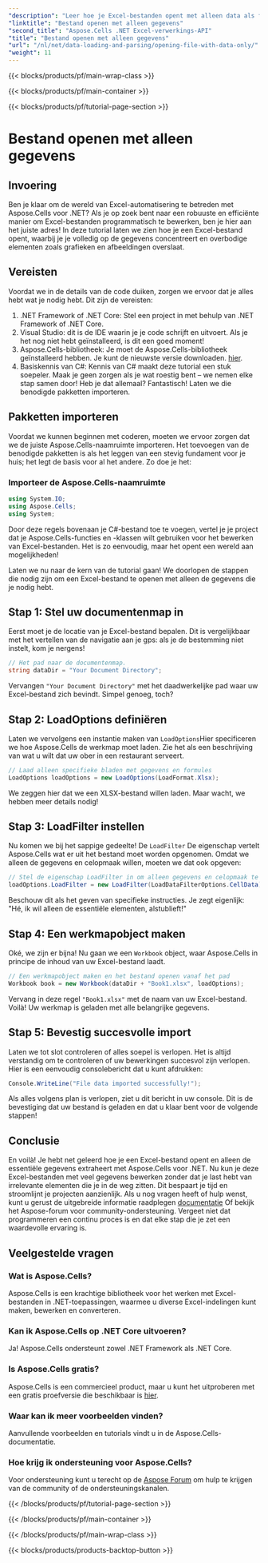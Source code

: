 ```yaml
---
"description": "Leer hoe je Excel-bestanden opent met alleen data als focus met Aspose.Cells voor .NET. Eenvoudige handleiding voor .NET-ontwikkelaars om Excel-bewerkingen te stroomlijnen."
"linktitle": "Bestand openen met alleen gegevens"
"second_title": "Aspose.Cells .NET Excel-verwerkings-API"
"title": "Bestand openen met alleen gegevens"
"url": "/nl/net/data-loading-and-parsing/opening-file-with-data-only/"
"weight": 11
---
```


{{< blocks/products/pf/main-wrap-class >}}

{{< blocks/products/pf/main-container >}}

{{< blocks/products/pf/tutorial-page-section >}}

# Bestand openen met alleen gegevens

## Invoering
Ben je klaar om de wereld van Excel-automatisering te betreden met Aspose.Cells voor .NET? Als je op zoek bent naar een robuuste en efficiënte manier om Excel-bestanden programmatisch te bewerken, ben je hier aan het juiste adres! In deze tutorial laten we zien hoe je een Excel-bestand opent, waarbij je je volledig op de gegevens concentreert en overbodige elementen zoals grafieken en afbeeldingen overslaat.
## Vereisten
Voordat we in de details van de code duiken, zorgen we ervoor dat je alles hebt wat je nodig hebt. Dit zijn de vereisten:
1. .NET Framework of .NET Core: Stel een project in met behulp van .NET Framework of .NET Core.
2. Visual Studio: dit is de IDE waarin je je code schrijft en uitvoert. Als je het nog niet hebt geïnstalleerd, is dit een goed moment!
3. Aspose.Cells-bibliotheek: Je moet de Aspose.Cells-bibliotheek geïnstalleerd hebben. Je kunt de nieuwste versie downloaden. [hier](https://releases.aspose.com/cells/net/).
4. Basiskennis van C#: Kennis van C# maakt deze tutorial een stuk soepeler. Maak je geen zorgen als je wat roestig bent – we nemen elke stap samen door!
Heb je dat allemaal? Fantastisch! Laten we die benodigde pakketten importeren.
## Pakketten importeren
Voordat we kunnen beginnen met coderen, moeten we ervoor zorgen dat we de juiste Aspose.Cells-naamruimte importeren. Het toevoegen van de benodigde pakketten is als het leggen van een stevig fundament voor je huis; het legt de basis voor al het andere. Zo doe je het:
### Importeer de Aspose.Cells-naamruimte
```csharp
using System.IO;
using Aspose.Cells;
using System;
```
Door deze regels bovenaan je C#-bestand toe te voegen, vertel je je project dat je Aspose.Cells-functies en -klassen wilt gebruiken voor het bewerken van Excel-bestanden. Het is zo eenvoudig, maar het opent een wereld aan mogelijkheden!

Laten we nu naar de kern van de tutorial gaan! We doorlopen de stappen die nodig zijn om een Excel-bestand te openen met alleen de gegevens die je nodig hebt.
## Stap 1: Stel uw documentenmap in
Eerst moet je de locatie van je Excel-bestand bepalen. Dit is vergelijkbaar met het vertellen van de navigatie aan je gps: als je de bestemming niet instelt, kom je nergens!
```csharp
// Het pad naar de documentenmap.
string dataDir = "Your Document Directory";
```
Vervangen `"Your Document Directory"` met het daadwerkelijke pad waar uw Excel-bestand zich bevindt. Simpel genoeg, toch? 
## Stap 2: LoadOptions definiëren
Laten we vervolgens een instantie maken van `LoadOptions`Hier specificeren we hoe Aspose.Cells de werkmap moet laden. Zie het als een beschrijving van wat u wilt dat uw ober in een restaurant serveert.
```csharp
// Laad alleen specifieke bladen met gegevens en formules
LoadOptions loadOptions = new LoadOptions(LoadFormat.Xlsx);
```
We zeggen hier dat we een XLSX-bestand willen laden. Maar wacht, we hebben meer details nodig!
## Stap 3: LoadFilter instellen
Nu komen we bij het sappige gedeelte! De `LoadFilter` De eigenschap vertelt Aspose.Cells wat er uit het bestand moet worden opgenomen. Omdat we alleen de gegevens en celopmaak willen, moeten we dat ook opgeven:
```csharp
// Stel de eigenschap LoadFilter in om alleen gegevens en celopmaak te laden
loadOptions.LoadFilter = new LoadFilter(LoadDataFilterOptions.CellData);
```
Beschouw dit als het geven van specifieke instructies. Je zegt eigenlijk: "Hé, ik wil alleen de essentiële elementen, alstublieft!"
## Stap 4: Een werkmapobject maken
Oké, we zijn er bijna! Nu gaan we een `Workbook` object, waar Aspose.Cells in principe de inhoud van uw Excel-bestand laadt.
```csharp
// Een werkmapobject maken en het bestand openen vanaf het pad
Workbook book = new Workbook(dataDir + "Book1.xlsx", loadOptions);
```
Vervang in deze regel `"Book1.xlsx"` met de naam van uw Excel-bestand. Voilà! Uw werkmap is geladen met alle belangrijke gegevens.
## Stap 5: Bevestig succesvolle import
Laten we tot slot controleren of alles soepel is verlopen. Het is altijd verstandig om te controleren of uw bewerkingen succesvol zijn verlopen. Hier is een eenvoudig consolebericht dat u kunt afdrukken:
```csharp
Console.WriteLine("File data imported successfully!");
```
Als alles volgens plan is verlopen, ziet u dit bericht in uw console. Dit is de bevestiging dat uw bestand is geladen en dat u klaar bent voor de volgende stappen!
## Conclusie
En voilà! Je hebt net geleerd hoe je een Excel-bestand opent en alleen de essentiële gegevens extraheert met Aspose.Cells voor .NET. Nu kun je deze Excel-bestanden met veel gegevens bewerken zonder dat je last hebt van irrelevante elementen die je in de weg zitten. Dit bespaart je tijd en stroomlijnt je projecten aanzienlijk.
Als u nog vragen heeft of hulp wenst, kunt u gerust de uitgebreide informatie raadplegen [documentatie](https://reference.aspose.com/cells/net/) Of bekijk het Aspose-forum voor community-ondersteuning. Vergeet niet dat programmeren een continu proces is en dat elke stap die je zet een waardevolle ervaring is.
## Veelgestelde vragen
### Wat is Aspose.Cells?
Aspose.Cells is een krachtige bibliotheek voor het werken met Excel-bestanden in .NET-toepassingen, waarmee u diverse Excel-indelingen kunt maken, bewerken en converteren.
### Kan ik Aspose.Cells op .NET Core uitvoeren?
Ja! Aspose.Cells ondersteunt zowel .NET Framework als .NET Core.
### Is Aspose.Cells gratis?
Aspose.Cells is een commercieel product, maar u kunt het uitproberen met een gratis proefversie die beschikbaar is [hier](https://releases.aspose.com/).
### Waar kan ik meer voorbeelden vinden?
Aanvullende voorbeelden en tutorials vindt u in de Aspose.Cells-documentatie.
### Hoe krijg ik ondersteuning voor Aspose.Cells?
Voor ondersteuning kunt u terecht op de [Aspose Forum](https://forum.aspose.com/c/cells/9) om hulp te krijgen van de community of de ondersteuningskanalen.

{{< /blocks/products/pf/tutorial-page-section >}}

{{< /blocks/products/pf/main-container >}}

{{< /blocks/products/pf/main-wrap-class >}}

{{< blocks/products/products-backtop-button >}}